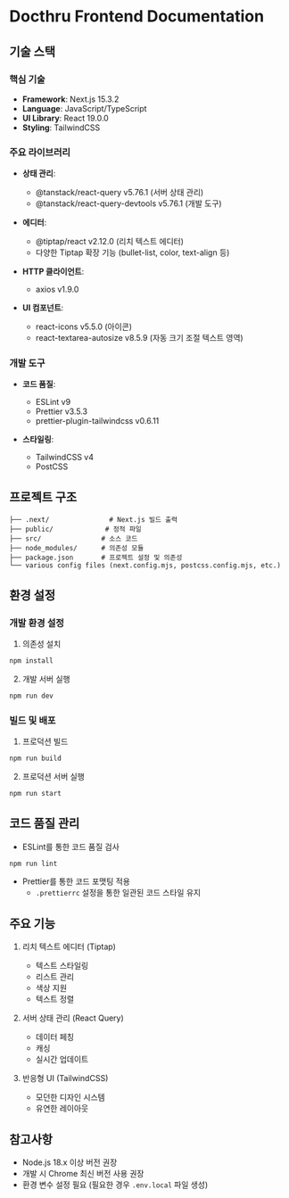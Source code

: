 # Docthru Frontend Documentation

## 기술 스택

### 핵심 기술

- **Framework**: Next.js 15.3.2
- **Language**: JavaScript/TypeScript
- **UI Library**: React 19.0.0
- **Styling**: TailwindCSS

### 주요 라이브러리

- **상태 관리**:

  - @tanstack/react-query v5.76.1 (서버 상태 관리)
  - @tanstack/react-query-devtools v5.76.1 (개발 도구)

- **에디터**:

  - @tiptap/react v2.12.0 (리치 텍스트 에디터)
  - 다양한 Tiptap 확장 기능 (bullet-list, color, text-align 등)

- **HTTP 클라이언트**:

  - axios v1.9.0

- **UI 컴포넌트**:
  - react-icons v5.5.0 (아이콘)
  - react-textarea-autosize v8.5.9 (자동 크기 조절 텍스트 영역)

### 개발 도구

- **코드 품질**:

  - ESLint v9
  - Prettier v3.5.3
  - prettier-plugin-tailwindcss v0.6.11

- **스타일링**:
  - TailwindCSS v4
  - PostCSS

## 프로젝트 구조

```
├── .next/               # Next.js 빌드 출력
├── public/             # 정적 파일
├── src/               # 소스 코드
├── node_modules/      # 의존성 모듈
├── package.json       # 프로젝트 설정 및 의존성
└── various config files (next.config.mjs, postcss.config.mjs, etc.)
```

## 환경 설정

### 개발 환경 설정

1. 의존성 설치

```bash
npm install
```

2. 개발 서버 실행

```bash
npm run dev
```

### 빌드 및 배포

1. 프로덕션 빌드

```bash
npm run build
```

2. 프로덕션 서버 실행

```bash
npm run start
```

## 코드 품질 관리

- ESLint를 통한 코드 품질 검사

```bash
npm run lint
```

- Prettier를 통한 코드 포맷팅 적용
  - `.prettierrc` 설정을 통한 일관된 코드 스타일 유지

## 주요 기능

1. 리치 텍스트 에디터 (Tiptap)

   - 텍스트 스타일링
   - 리스트 관리
   - 색상 지원
   - 텍스트 정렬

2. 서버 상태 관리 (React Query)

   - 데이터 페칭
   - 캐싱
   - 실시간 업데이트

3. 반응형 UI (TailwindCSS)
   - 모던한 디자인 시스템
   - 유연한 레이아웃

## 참고사항

- Node.js 18.x 이상 버전 권장
- 개발 시 Chrome 최신 버전 사용 권장
- 환경 변수 설정 필요 (필요한 경우 `.env.local` 파일 생성)
